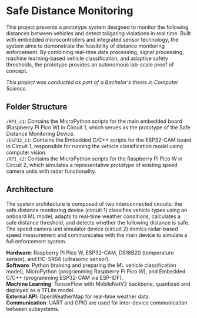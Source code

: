 # Safe Distance Monitoring
This project presents a prototype system designed to monitor the following distances between vehicles and detect tailgating violations in real time. Built with embedded microcontrollers and integrated sensor technology, the system aims to demonstrate the feasibility of distance monitoring enforcement. By combining real-time data processing, signal processing, machine learning-based vehicle classification, and adaptive safety thresholds, the prototype provides an autonomous lab-scale proof of concept.  

*This project was conducted as part of a Bachelor's thesis in Computer Science.*

## Folder Structure
``/RPI_c1``: Contains the MicroPython scripts for the main embedded board (Raspberry Pi Pico W) in Circuit 1, which serves as the prototype of the Safe Distance Monitoring Device.  
``/ESP32_c1``: Contains the Embedded C/C++ scripts for the ESP32-CAM board in Circuit 1, responsible for running the vehicle classification model using computer vision.  
``/RPI_c2``: Contains the MicroPython scripts for the Raspberry Pi Pico W in Circuit 2, which simulates a representative prototype of existing speed camera units with radar functionality.

## Architecture
The system architecture is composed of two interconnected circuits: the safe distance monitoring device (circuit 1) classifies vehicle types using an onboard ML model, adapts to real-time weather conditions, calculates a safe distance threshold, and detects whether the following distance is safe. The speed camera unit simulator device (circuit 2) mimics radar-based speed measurement and communicates with the main device to simulate a full enforcement system.  

**Hardware**: Raspberry Pi Pico W, ESP32-CAM, DS18B20 (temperature sensor), and HC-SR04 (ultrasonic sensor).  
**Software**: Python (training and preparing the ML vehicle classification model), MicroPython (programming Raspberry Pi Pico W), and Embedded C/C++ (programming ESP32-CAM via ESP-IDF).  
**Machine Learning**: TensorFlow with MobileNetV2 backbone, quantized and deployed as a TFLite model.  
**External API**: OpenWeatherMap for real-time weather data.  
**Communication**: UART and GPIO are used for inter-device communication between subsystems.